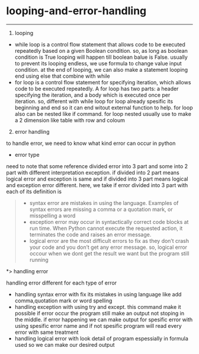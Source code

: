 # looping-and-error-handling
---------------------------
1. looping

* while loop is a control flow statement that allows code to be executed repeatedly based on a given Boolean condition. so, as long as boolean condition is True looping will happen till boolean balue is False. usually to prevent its looping endless, we use formula to change value input condition. at the end of looping, we can also make a statement looping end using else that combine with while
* for loop is a control flow statement for specifying iteration, which allows code to be executed repeatedly. A for loop has two parts: a header specifying the iteration, and a body which is executed once per iteration. so, different with while loop for loop already spesific its beginning and end so it can end witout external function to help. for loop also can be nested like if command. for loop nested usually use to make a 2 dimension like table with row and coloum
2. error handling

to handle error, we need to know what kind error can occur in python

* error type

need to note that some reference divided error into 3 part and some into 2 part with different interpretation exception. if divided into 2 part means logical error and exception is same and if divided into 3 part means logical and exception error different. here, we take if error divided into 3 part with each of its definition is

   >- syntax error are mistakes in using the language. Examples of syntax errors are missing a comma or a quotation mark, or misspelling a word
   >- exception error may occur in syntactically correct code blocks at run time. When Python cannot execute the requested action, it terminates the code and raises an error message.
   >- logical error are the most difficult errors to fix as they don’t crash your code and you don’t get any error message. so, logical error occour when we dont get the result we want but the program still running

*> handling error

handling error different for each type of error

   - handling syntax error with fix its mistakes in using language like add comma,quotation mark or word spelling
   - handling exception with using try and except. this command make it possible if error occur the program still make an output not stoping in the middle. if error happening we can make output for spesific error with using spesific error name and if not spesific program will read every error with same treatment
   - handling logical error with look detail of program espessially in formula used so we can make our desired output
